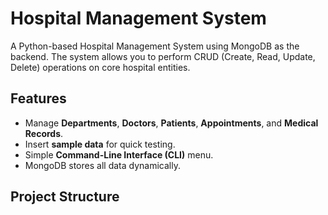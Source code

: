 # Hospital Management System

A Python-based Hospital Management System using MongoDB as the backend. The system allows you to perform CRUD (Create, Read, Update, Delete) operations on core hospital entities.

## Features

- Manage **Departments**, **Doctors**, **Patients**, **Appointments**, and **Medical Records**.
- Insert **sample data** for quick testing.
- Simple **Command-Line Interface (CLI)** menu.
- MongoDB stores all data dynamically.

## Project Structure

